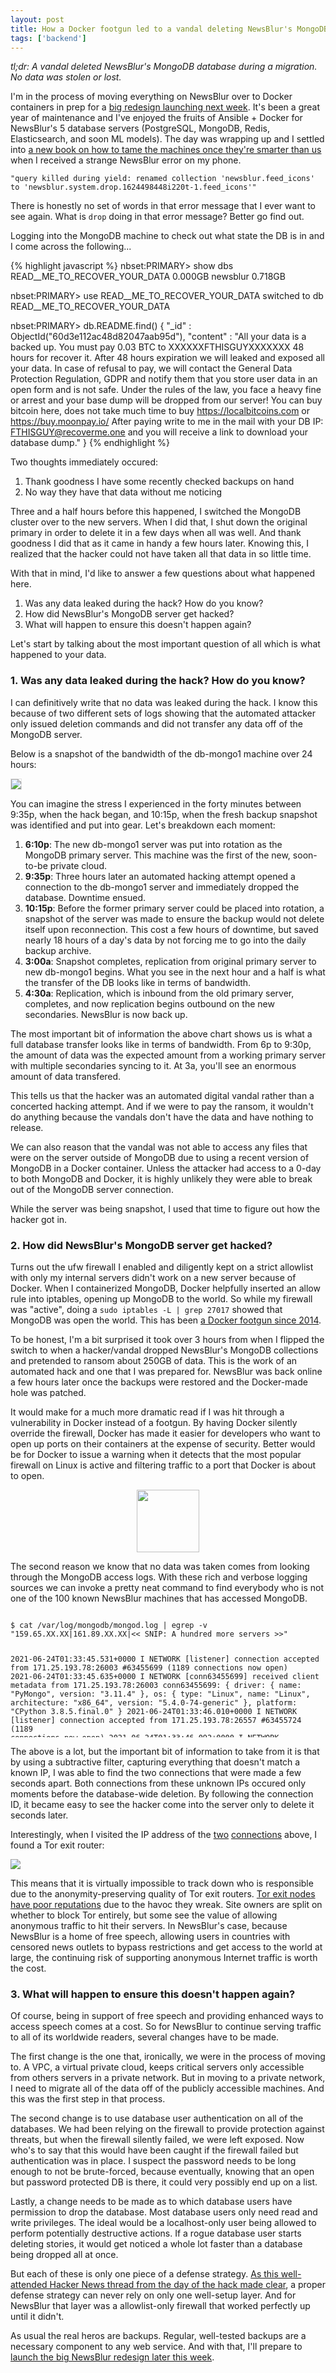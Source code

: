 ```yaml
---
layout: post
title: How a Docker footgun led to a vandal deleting NewsBlur's MongoDB database
tags: ['backend']
---
```


*tl;dr: A vandal deleted NewsBlur's MongoDB database during a migration. No data was stolen or lost.*

I'm in the process of moving everything on NewsBlur over to Docker containers in prep for a [big redesign launching next week](https://beta.newsblur.com). It's been a great year of maintenance and I've enjoyed the fruits of Ansible + Docker for NewsBlur's 5 database servers (PostgreSQL, MongoDB, Redis, Elasticsearch, and soon ML models). The day was wrapping up and I settled into [a new book on how to tame the machines once they're smarter than us](https://en.wikipedia.org/wiki/Human_Compatible) when I received a strange NewsBlur error on my phone.

    "query killed during yield: renamed collection 'newsblur.feed_icons' to 'newsblur.system.drop.1624498448i220t-1.feed_icons'"

There is honestly no set of words in that error message that I ever want to see again. What is `drop` doing in that error message? Better go find out.

Logging into the MongoDB machine to check out what state the DB is in and I come across the following...

{% highlight javascript %}
nbset:PRIMARY> show dbs
READ__ME_TO_RECOVER_YOUR_DATA   0.000GB
newsblur                        0.718GB

nbset:PRIMARY> use READ__ME_TO_RECOVER_YOUR_DATA
switched to db READ__ME_TO_RECOVER_YOUR_DATA
    
nbset:PRIMARY> db.README.find()
{ 
    "_id" : ObjectId("60d3e112ac48d82047aab95d"), 
    "content" : "All your data is a backed up. You must pay 0.03 BTC to XXXXXXFTHISGUYXXXXXXX 48 hours for recover it. After 48 hours expiration we will leaked and exposed all your data. In case of refusal to pay, we will contact the General Data Protection Regulation, GDPR and notify them that you store user data in an open form and is not safe. Under the rules of the law, you face a heavy fine or arrest and your base dump will be dropped from our server! You can buy bitcoin here, does not take much time to buy https://localbitcoins.com or https://buy.moonpay.io/ After paying write to me in the mail with your DB IP: FTHISGUY@recoverme.one and you will receive a link to download your database dump." 
}
{% endhighlight %}

Two thoughts immediately occured:

 1. Thank goodness I have some recently checked backups on hand
 2. No way they have that data without me noticing

Three and a half hours before this happened, I switched the MongoDB cluster over to the new servers. When I did that, I shut down the original primary in order to delete it in a few days when all was well. And thank goodness I did that as it came in handy a few hours later. Knowing this, I realized that the hacker could not have taken all that data in so little time.

With that in mind, I'd like to answer a few questions about what happened here.

 1. Was any data leaked during the hack? How do you know?
 2. How did NewsBlur's MongoDB server get hacked?
 3. What will happen to ensure this doesn't happen again?

Let's start by talking about the most important question of all which is what happened to your data.

### 1. Was any data leaked during the hack? How do you know?

I can definitively write that no data was leaked during the hack. I know this because of two different sets of logs showing that the automated attacker only issued deletion commands and did not transfer any data off of the MongoDB server.

Below is a snapshot of the bandwidth of the db-mongo1 machine over 24 hours:

<img src="/assets/hack-timeline.png" style="border: 1px solid rgba(0,0,0,0.1);">

You can imagine the stress I experienced in the forty minutes between 9:35p, when the hack began, and 10:15p, when the fresh backup snapshot was identified and put into gear. Let's breakdown each moment:

 1. **6:10p**: The new db-mongo1 server was put into rotation as the MongoDB primary server. This machine was the first of the new, soon-to-be private cloud.
 2. **9:35p**: Three hours later an automated hacking attempt opened a connection to the db-mongo1 server and immediately dropped the database. Downtime ensued.
 3. **10:15p**: Before the former primary server could be placed into rotation, a snapshot of the server was made to ensure the backup would not delete itself upon reconnection. This cost a few hours of downtime, but saved nearly 18 hours of a day's data by not forcing me to go into the daily backup archive.
 4. **3:00a**: Snapshot completes, replication from original primary server to new db-mongo1 begins. What you see in the next hour and a half is what the transfer of the DB looks like in terms of bandwidth.
 5. **4:30a**: Replication, which is inbound from the old primary server, completes, and now replication begins outbound on the new secondaries. NewsBlur is now back up.

The most important bit of information the above chart shows us is what a full database transfer looks like in terms of bandwidth. From 6p to 9:30p, the amount of data was the expected amount from a working primary server with multiple secondaries syncing to it. At 3a, you'll see an enormous amount of data transfered. 

This tells us that the hacker was an automated digital vandal rather than a concerted hacking attempt. And if we were to pay the ransom, it wouldn't do anything because the vandals don't have the data and have nothing to release. 

We can also reason that the vandal was not able to access any files that were on the server outside of MongoDB due to using a recent version of MongoDB in a Docker container. Unless the attacker had access to a 0-day to both MongoDB and Docker, it is highly unlikely they were able to break out of the MongoDB server connection. 

While the server was being snapshot, I used that time to figure out how the hacker got in. 

### 2. How did NewsBlur's MongoDB server get hacked?

Turns out the ufw firewall I enabled and diligently kept on a strict allowlist with only my internal servers didn't work on a new server because of Docker. When I containerized MongoDB, Docker helpfully inserted an allow rule into iptables, opening up MongoDB to the world. So while my firewall was "active", doing a `sudo iptables -L | grep 27017` showed that MongoDB was open the world. This has been [a Docker footgun since 2014](https://github.com/moby/moby/issues/4737).

To be honest, I'm a bit surprised it took over 3 hours from when I flipped the switch to when a hacker/vandal dropped NewsBlur's MongoDB collections and pretended to ransom about 250GB of data. This is the work of an automated hack and one that I was prepared for. NewsBlur was back online a few hours later once the backups were restored and the Docker-made hole was patched.

It would make for a much more dramatic read if I was hit through a vulnerability in Docker instead of a footgun. By having Docker silently override the firewall, Docker has made it easier for developers who want to open up ports on their containers at the expense of security. Better would be for Docker to issue a warning when it detects that the most popular firewall on Linux is active and filtering traffic to a port that Docker is about to open.

<img src="/assets/ornament-pill.png" style="display: block; margin: 0 auto;width: 100px;">

The second reason we know that no data was taken comes from looking through the MongoDB access logs. With these rich and verbose logging sources we can invoke a pretty neat command to find everybody who is not one of the 100 known NewsBlur machines that has accessed MongoDB.

<div class="language-plaintext highlighter-rouge"><div class="highlight"><pre class="highlight" style="max-height: 200px;"><code>
$ cat /var/log/mongodb/mongod.log | egrep -v "159.65.XX.XX|161.89.XX.XX|<< SNIP: A hundred more servers >>"

2021-06-24T01:33:45.531+0000 I NETWORK  [listener] connection accepted from 171.25.193.78:26003 #63455699 (1189 connections now open)
2021-06-24T01:33:45.635+0000 I NETWORK  [conn63455699] received client metadata from 171.25.193.78:26003 conn63455699: { driver: { name: "PyMongo", version: "3.11.4" }, os: { type: "Linux", name: "Linux", architecture: "x86_64", version: "5.4.0-74-generic" }, platform: "CPython 3.8.5.final.0" }
2021-06-24T01:33:46.010+0000 I NETWORK  [listener] connection accepted from 171.25.193.78:26557 #63455724 (1189 connections now open)
2021-06-24T01:33:46.092+0000 I NETWORK  [conn63455724] received client metadata from 171.25.193.78:26557 conn63455724: { driver: { name: "PyMongo", version: "3.11.4" }, os: { type: "Linux", name: "Linux", architecture: "x86_64", version: "5.4.0-74-generic" }, platform: "CPython 3.8.5.final.0" }
2021-06-24T01:33:46.500+0000 I NETWORK  [conn63455724] end connection 171.25.193.78:26557 (1198 connections now open)
2021-06-24T01:33:46.533+0000 I NETWORK  [conn63455699] end connection 171.25.193.78:26003 (1200 connections now open)
2021-06-24T01:34:06.533+0000 I NETWORK  [listener] connection accepted from 185.220.101.6:10056 #63456621 (1266 connections now open)
2021-06-24T01:34:06.627+0000 I NETWORK  [conn63456621] received client metadata from 185.220.101.6:10056 conn63456621: { driver: { name: "PyMongo", version: "3.11.4" }, os: { type: "Linux", name: "Linux", architecture: "x86_64", version: "5.4.0-74-generic" }, platform: "CPython 3.8.5.final.0" }
2021-06-24T01:34:06.890+0000 I NETWORK  [listener] connection accepted from 185.220.101.6:21642 #63456637 (1264 connections now open)
2021-06-24T01:34:06.962+0000 I NETWORK  [conn63456637] received client metadata from 185.220.101.6:21642 conn63456637: { driver: { name: "PyMongo", version: "3.11.4" }, os: { type: "Linux", name: "Linux", architecture: "x86_64", version: "5.4.0-74-generic" }, platform: "CPython 3.8.5.final.0" }
2021-06-24T01:34:08.018+0000 I COMMAND  [conn63456637] dropDatabase config - starting
2021-06-24T01:34:08.018+0000 I COMMAND  [conn63456637] dropDatabase config - dropping 1 collections
2021-06-24T01:34:08.018+0000 I COMMAND  [conn63456637] dropDatabase config - dropping collection: config.transactions
2021-06-24T01:34:08.020+0000 I STORAGE  [conn63456637] dropCollection: config.transactions (no UUID) - renaming to drop-pending collection: config.system.drop.1624498448i1t-1.transactions with drop optime { ts: Timestamp(1624498448, 1), t: -1 }
2021-06-24T01:34:08.029+0000 I REPL     [replication-14545] Completing collection drop for config.system.drop.1624498448i1t-1.transactions with drop optime { ts: Timestamp(1624498448, 1), t: -1 } (notification optime: { ts: Timestamp(1624498448, 1), t: -1 })
2021-06-24T01:34:08.030+0000 I STORAGE  [replication-14545] Finishing collection drop for config.system.drop.1624498448i1t-1.transactions (no UUID).
2021-06-24T01:34:08.030+0000 I COMMAND  [conn63456637] dropDatabase config - successfully dropped 1 collections (most recent drop optime: { ts: Timestamp(1624498448, 1), t: -1 }) after 7ms. dropping database
2021-06-24T01:34:08.032+0000 I REPL     [replication-14546] Completing collection drop for config.system.drop.1624498448i1t-1.transactions with drop optime { ts: Timestamp(1624498448, 1), t: -1 } (notification optime: { ts: Timestamp(1624498448, 5), t: -1 })
2021-06-24T01:34:08.041+0000 I COMMAND  [conn63456637] dropDatabase config - finished
2021-06-24T01:34:08.398+0000 I COMMAND  [conn63456637] dropDatabase newsblur - starting
2021-06-24T01:34:08.398+0000 I COMMAND  [conn63456637] dropDatabase newsblur - dropping 37 collections

<< SNIP: It goes on for a while... >>

2021-06-24T01:35:18.840+0000 I COMMAND  [conn63456637] dropDatabase newsblur - finished
</code></pre></div></div>

The above is a lot, but the important bit of information to take from it is that by using a subtractive filter, capturing everything that doesn't match a known IP, I was able to find the two connections that were made a few seconds apart. Both connections from these unknown IPs occured only moments before the database-wide deletion. By following the connection ID, it became easy to see the hacker come into the server only to delete it seconds later. 

Interestingly, when I visited the IP address of the [two](http://185.220.101.6/) [connections](http://171.25.193.78/) above, I found a Tor exit router:

<img src="/assets/hack-tor.png">

This means that it is virtually impossible to track down who is responsible due to the anonymity-preserving quality of Tor exit routers. [Tor exit nodes have poor reputations](https://blog.cloudflare.com/the-trouble-with-tor/) due to the havoc they wreak. Site owners are split on whether to block Tor entirely, but some see the value of allowing anonymous traffic to hit their servers. In NewsBlur's case, because NewsBlur is a home of free speech, allowing users in countries with censored news outlets to bypass restrictions and get access to the world at large, the continuing risk of supporting anonymous Internet traffic is worth the cost. 

### 3. What will happen to ensure this doesn't happen again?

Of course, being in support of free speech and providing enhanced ways to access speech comes at a cost. So for NewsBlur to continue serving traffic to all of its worldwide readers, several changes have to be made.

The first change is the one that, ironically, we were in the process of moving to. A VPC, a virtual private cloud, keeps critical servers only accessible from others servers in a private network. But in moving to a private network, I need to migrate all of the data off of the publicly accessible machines. And this was the first step in that process.

The second change is to use database user authentication on all of the databases. We had been relying on the firewall to provide protection against threats, but when the firewall silently failed, we were left exposed. Now who's to say that this would have been caught if the firewall failed but authentication was in place. I suspect the password needs to be long enough to not be brute-forced, because eventually, knowing that an open but password protected DB is there, it could very possibly end up on a list.

Lastly, a change needs to be made as to which database users have permission to drop the database. Most database users only need read and write privileges. The ideal would be a localhost-only user being allowed to perform potentially destructive actions. If a rogue database user starts deleting stories, it would get noticed a whole lot faster than a database being dropped all at once.

But each of these is only one piece of a defense strategy. [As this well-attended Hacker News thread from the day of the hack made clear](https://news.ycombinator.com/item?id=27613217), a proper defense strategy can never rely on only one well-setup layer. And for NewsBlur that layer was a allowlist-only firewall that worked perfectly up until it didn't. 

As usual the real heros are backups. Regular, well-tested backups are a necessary component to any web service. And with that, I'll prepare to [launch the big NewsBlur redesign later this week](https://beta.newsblur.com).
